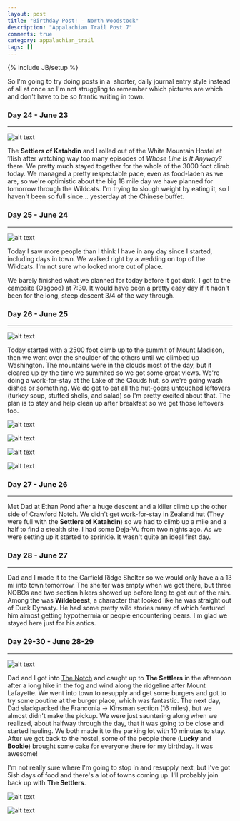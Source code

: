 ```yaml
---
layout: post
title: "Birthday Post! - North Woodstock"
description: "Appalachian Trail Post 7"
comments: true
category: appalachian_trail
tags: []
---
```

{% include JB/setup %}

So I'm going to try doing posts in a  shorter, daily journal entry style instead of all at once so I'm not struggling to remember which pictures are which and don't have to be so frantic writing in town.

### Day 24 - June 23
---
![alt text](https://raw.githubusercontent.com/SilensAngelusNex/silensangelusnex.github.com/master/_images/woodstock/20170623_150017.jpg "The mountains to come, seen from Mount Moriah")

The **Settlers of Katahdin** and I rolled out of the White Mountain Hostel at 11ish after watching way too many episodes of *Whose Line Is It Anyway?* there. We pretty much stayed together for the whole of the 3000 foot climb today. We managed a pretty respectable pace, even as food-laden as we are, so we're optimistic about the big 18 mile day we have planned for tomorrow through the Wildcats. I'm trying to slough weight by eating it, so I haven't been so full since... yesterday at the Chinese buffet.

### Day 25 - June 24
---

![alt text](https://raw.githubusercontent.com/SilensAngelusNex/silensangelusnex.github.com/master/_images/woodstock/20170624_142856.jpg "View of the Presidentials from Wildcat D")

Today I saw more people than I think I have in any day since I started, including days in town. We walked right by a wedding on top of the Wildcats. I'm not sure who looked more out of place. 

We barely finished what we planned for today before it got dark. I got to the campsite (Osgood) at 7:30. It would have been a pretty easy day if it hadn't been for the long, steep descent 3/4 of the way through.

### Day 26 - June 25
---

![alt text](https://raw.githubusercontent.com/SilensAngelusNex/silensangelusnex.github.com/master/_images/woodstock/20170625_163828.jpg "On top of Mount Washington")

Today started with a 2500 foot climb up to the summit of Mount Madison, then we went over the shoulder of the others until we climbed up Washington. The mountains were in the clouds most of the day, but it cleared up by the time we summited so we got some great views. We're doing a work-for-stay at the Lake of the Clouds hut, so we're going wash dishes or something. We do get to eat all the hut-goers untouched leftovers (turkey soup, stuffed shells, and salad) so I'm pretty excited about that. The plan is to stay and help clean up after breakfast so we get those leftovers too.

![alt text](https://raw.githubusercontent.com/SilensAngelusNex/silensangelusnex.github.com/master/_images/woodstock/20170625_083831.jpg "Onwards and upwards to Mount Madison")

![alt text](https://raw.githubusercontent.com/SilensAngelusNex/silensangelusnex.github.com/master/_images/woodstock/20170625_115401.jpg "Mount Washington in the distance")

![alt text](https://raw.githubusercontent.com/SilensAngelusNex/silensangelusnex.github.com/master/_images/woodstock/20170625_142204.jpg "Looking backwards from the top of Washington")

![alt text](https://raw.githubusercontent.com/SilensAngelusNex/silensangelusnex.github.com/master/_images/woodstock/20170625_170657.jpg "Looking down the trail towards Lake of the Clouds")

### Day 27 - June 26
---

Met Dad at Ethan Pond after a huge descent and a killer climb up the other side of Crawford Notch. We didn't get work-for-stay in Zealand hut (They were full with the **Settlers of Katahdin**) so we had to climb up a mile and a half to find a stealth site. I had some Deja-Vu from two nights ago. As we were setting up it started to sprinkle. It wasn't quite an ideal first day.

### Day 28 - June 27
---

Dad and I made it to the Garfield Ridge Shelter so we would only have a a 13 mi into town tomorrow. The shelter was empty when we got there, but three NOBOs and two section hikers showed up before long to get out of the rain. Among the was **Wildebeest**, a character that looked like he was straight out of Duck Dynasty. He had some pretty wild stories many of which featured him almost getting hypothermia or people encountering bears. I'm glad we stayed here just for his antics.

### Day 29-30 - June 28-29
---

![alt text](https://raw.githubusercontent.com/SilensAngelusNex/silensangelusnex.github.com/master/_images/woodstock/20170629_102437.jpg "Dad with Lonesome Lake and Mt. Lafayette in the background")

Dad and I got into [The Notch](http://notchhostel.com) and caught up to **The Settlers** in the afternoon after a long hike in the fog and wind along the ridgeline after Mount Lafayette. We went into town to resupply and get some burgers and got to try some poutine at the burger place, which was fantastic. The next day, Dad slackpacked the Franconia -> Kinsman section (16 miles), but we almost didn't make the pickup. We were just sauntering along when we realized, about halfway through the day, that it was going to be close and started hauling. We both made it to the parking lot with 10 minutes to stay. After we got back to the hostel, some of the people there (**Lucky** and **Bookie**) brought some cake for everyone there for my birthday. It was awesome!

I'm not really sure where I'm going to stop in and resupply next, but I've got 5ish days of food and there's a lot of towns coming up. I'll probably join back up with **The Settlers**.

![alt text](https://raw.githubusercontent.com/SilensAngelusNex/silensangelusnex.github.com/master/_images/woodstock/20170629_102712.jpg "In front of Lonesome Lake")

![alt text](https://raw.githubusercontent.com/SilensAngelusNex/silensangelusnex.github.com/master/_images/woodstock/20170629_115325.jpg "Lafayette, Lincoln and Little Haystack")
